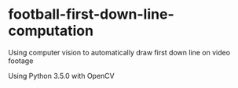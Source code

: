 # football-first-down-line-computation
Using computer vision to automatically draw first down line on video footage

Using Python 3.5.0 with OpenCV